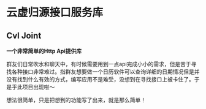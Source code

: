 # 云虚归源接口服务库
## Cvl Joint
**一个非常简单的Http Api提供库**

群友们日常吹水和聊天中，有时候需要用到一点api完成小小的需求，但是苦于寻找各种接口非常难过。指群友想要做一个日历软件可以查询详细的日期情况但是并没有找到什么有效的方式，编写应用不是难受，没想到在寻找接口上被卡住了。于是乎此项目出现啦～

想法很简单，只是把想到的功能写了出来，就是那么简单！